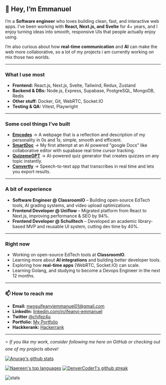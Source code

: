 ## 👋 Hey, I’m Emmanuel  

I’m a **Software engineer** who loves building clean, fast, and interactive web apps. I’ve been working with **React, Next.js, and Svelte** for 4+ years, and I enjoy turning ideas into smooth, responsive UIs that people actually enjoy using.  

I’m also curious about how **real-time communication** and **AI** can make the web more collaborative, so a lot of my projects i am currently working on mix those two worlds.  

---

### What I use most
- **Frontend:** React.js, Next.js, Svelte, Tailwind, Redux, Zustand  
- **Backend & DBs:** Node.js, Express, Supabase, PostgreSQL, MongoDB, Redis  
- **Other stuff:** Docker, Git, WebRTC, Socket.IO  
- **Testing & QA:** Vitest, Playwright  

---

### Some cool things I’ve built
- **[Emcodes](https://emcodes.xyz)**  → A webpage that is a reflection and description of my personality in 0s and 1s; simple, smooth and efficient.
- **[SmartDoc](https://github.com/Chifez/smartDoc)** → My first attempt at an AI powered "google Docs" like collaborative editor with supabase real time cursor tracking.
- **[QuizemeGPT](http://assign-gpt.vercel.app)** → AI-powered quiz generator that creates quizzes on any topic instantly.  
- **[Convertly](https://stt-app-roan.vercel.app)** → Speech-to-text app that transcribes in real time and lets you export results.  
<!--- - **[MeetLite(WIP)](https://meetlite.app)** → Real-time video chat app with screen sharing, smart scheduling, and in-meeting tools. -->
---

### A bit of experience
- **Software Engineer @ ClassroomIO** – Building open-source EdTech tools, AI grading systems, and video upload optimizations.  
- **Frontend Developer @ Uniflow** – Migrated platform from React to Next.js, improving performance & SEO by 94%.  
- **Frontend Developer @ Schulltech** – Developed an academic library-based MVP and reusable UI system, cutting dev time by 40%.  

---

### Right now
- Working on open-source EdTech tools at **ClassroomIO**.  
- Learning more about **AI integrations** and building better developer tools.  
- Exploring how **real-time apps** (WebRTC, Socket.IO) can scale.
- Learning Golang, and studying to become a Devops Engineer in the next 12 months. 

---

### 📫  How to reach me
- **Email:** [nwosuifeanyiemmanuel01@gmail.com](mailto:nwosuifeanyiemmanuel01@gmail.com)  
- **LinkedIn:** [linkedin.com/in/ifeanyi-emmanuel](https://www.linkedin.com/in/nwosuifeanyiemmanuel)
- **Twitter** [@chifez4u](https://www.twitter.com/chifez4u) 
- **Portfolio:** [My Portfolio](https://emcodes.xyz)
- **Hackkerank:** [Hackerrank](https://www.hackerrank.com/profile/chifez1)  

---

⭐️ *If you like my work, consider following me here on GitHub or checking out one of my projects above!*  


[![Anurag's github stats](https://github-readme-stats.vercel.app/api?username=Chifez&theme=blue-green)](https://github.com/Chifez/github-readme-stats)

[![Naereen's top languages](https://github-readme-stats.vercel.app/api/top-langs/?username=Chifez&theme=blue-green)](https://github.com/DenverCoder1/github-readme-stats)
[![DenverCoder1's github streak](https://github-readme-streak-stats.herokuapp.com/?user=Chifez&theme=blue-green)](https://github.com/DenverCoder1/github-readme-stats)

![stats](https://hits.seeyoufarm.com/api/count/incr/badge.svg?url=https%3A%2F%2Fgithub.com%2F{Chifez}1212%2Fhit-counter)
<!-- ![commit](https://custom-icon-badges.demolab.com/github/last-commit/Chifez/custom-icon-badges?logo=history&logoColor=white) -->
<!---
Chifez/Chifez is a ✨ special ✨ repository because its `README.md` (this file) appears on your GitHub profile.
You can click the Preview link to take a look at your changes.
--->
